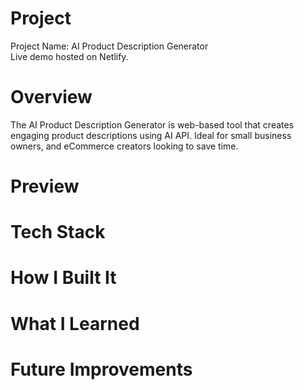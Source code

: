 # Project

Project Name: AI Product Description Generator <br/>
Live demo hosted on Netlify.

# Overview

The AI Product Description Generator is web-based tool that creates engaging product descriptions using AI API. Ideal for small business owners, and eCommerce creators looking to save time.

# Preview

# Tech Stack

# How I Built It

# What I Learned

# Future Improvements
